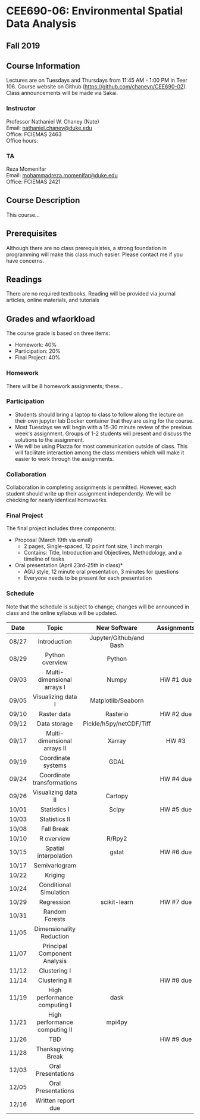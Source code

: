 # CEE690-06: Environmental Spatial Data Analysis
## Fall 2019

## Course Information
Lectures are on Tuesdays and Thursdays from 11:45 AM - 1:00 PM in Teer 106. Course website on Github (https://github.com/chaneyn/CEE690-02). Class announcements will be made via Sakai.

### Instructor
Professor Nathaniel W. Chaney (Nate)  
Email: nathaniel.chaney@duke.edu  
Office: FCIEMAS 2463  
Office hours:  

### TA
Reza Momenifar  
Email: mohammadreza.momenifar@duke.edu  
Office: FCIEMAS 2421  

## Course Description
This course...

## Prerequisites
Although there are no class prerequisistes, a strong foundation in programming will make this class much easier. Please contact me if you have concerns. 

## Readings
There are no required textbooks. Reading will be provided via journal articles, online materials, and tutorials

## Grades and wfaorkload
The course grade is based on three items:
* Homework: 40%
* Participation: 20%
* Final Project: 40%

### Homework
There will be 8 homework assignments; these...

### Participation
* Students should bring a laptop to class to follow along the lecture on their own jupyter lab Docker container that they are using for the course. 
* Most Tuesdays we will begin with a 15-30 minute review of the previous week's assignment. Groups of 1-2 students will present and discuss the solutions to the assignment. 
* We will be using Piazza for most communication outside of class. This will facilitate interaction among the class members which will make it easier to work through the assignments. 

### Collaboration
Collaboration in completing assignments is permitted. However, each student should write up their assignment independently. We will be checking for nearly identical homeworks. 

### Final Project
The final project includes three components:
* Proposal (March 19th via email)
  * 2 pages, Single-spaced, 12 point font size, 1 inch margin
  * Contains: Title, Introduction and Objectives, Methodology, and a timeline of tasks
* Oral presentation (April 23rd-25th in class)*
  * AGU style, 12 minute oral presentation, 3 minutes for questions
  * Everyone needs to be present for each presentation
  
### Schedule
Note that the schedule is subject to change; changes will be announced in class and the online syllabus will be updated.

|Date|Topic|New Software|Assignments|Presentation|
|:-:|:-:|:-:|:-:|:-:|
|08/27|Introduction|Jupyter/Github/and Bash||
|08/29|Python overview|Python||
|09/03|Multi-dimensional arrays I|Numpy|HW #1 due|
|09/05|Visualizing data I|Matplotlib/Seaborn||Reza and Nate|
|09/10|Raster data|Rasterio|HW #2 due||
|09/12|Data storage|Pickle/h5py/netCDF/Tiff||TBD|
|09/17|Multi-dimensional arrays II|Xarray|HW #3||
|09/19|Coordinate systems|GDAL||TBD|
|09/24|Coordinate transformations||HW #4 due||
|09/26|Visualizing data II|Cartopy||TBD|
|10/01|Statistics I|Scipy|HW #5 due||
|10/03|Statistics II|||TBD|
|10/08|Fall Break|||
|10/10|R overview|R/Rpy2||
|10/15|Spatial interpolation|gstat|HW #6 due|
|10/17|Semivariogram|||TBD|
|10/22|Kriging|||
|10/24|Conditional Simulation|||
|10/29|Regression|scikit-learn|HW #7 due||
|10/31|Random Forests|||TBD|
|11/05|Dimensionality Reduction|||
|11/07|Principal Component Analysis|||
|11/12|Clustering I|||
|11/14|Clustering II||HW #8 due|
|11/19|High performance computing I|dask||TBD|
|11/21|High performance computing II|mpi4py||
|11/26|TBD||HW #9 due||
|11/28|Thanksgiving Break|||
|12/03|Oral Presentations|||
|12/05|Oral Presentations|||
|12/16|Written report due||| 
